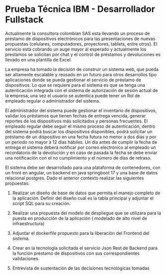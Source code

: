 # Prueba Técnica IBM - Desarrollador Fullstack

Actualmente la consultora colombian SAS esta llevando un proceso de préstamo de dispositivos electrónicos para las presentaciones de nuevas propuestas (celulares, computadores, proyectores, tablets, entre otros). 
El servicio está cobrando un auge mayor al esperado y actualmente los prestamos se solicitan por chat y el control de préstamos y devoluciones es llevado en una plantilla de Excel.

La empresa ha tomado la decisión de construir un sistema web, que pueda ser altamente escalable y reusado en un futuro para otros desarrollos tipo aplicaciones donde se pueda gestionar el servicio de préstamo de dispositivos.
Lo que se requiere para el sistema es que se tenga una autenticación integrada con el sistema de autorización de sesión actual de la empresa; una vez el usuario se autentica puede tener un Rol de empleado regular o administrador del sistema.

El administrador del sistema puede gestionar el inventario de dispositivos, validar los préstamos que tienen fechas de entrega vencida, generar reportes de los dispositivos más solicitados y personas frecuentes.
El empleado regular debe seguir el mismo proceso de autenticación, dentro del sistema podrá buscar los dispositivos disponibles, podrá solicitar un préstamo de un dispositivo en una fecha futura no menor a dos días y por un periodo no mayor a 12 días hábiles. Un día antes de cumplir la fecha de entrega el sistema deberá notificar por correo electrónico al empleado un recordatorio de la devolución y en caso de pasada la fecha se debe enviar una notificación con el no cumplimiento y el número de días de retraso.

El sistema debe ser desarrollado para una plataforma de contenedores, con un front en angular, un backend en java springboot 17 y una base de datos relacional postgres. Dado el anterior contexto realizar las siguientes propuestas:

1.	Realizar un diseño de base de datos que permita el manejo completo de la aplicación. Definir del diseño cual es la tabla principal y adjuntar el script SQL para su creación.
2.	Realizar una propuesta del modelo de despliegue que se utilizara para la puesta en producción de la aplicación ( modelado de alto nivel de infraestructura)
3.	Adjuntar el dockerfile propuesto para la liberación del Frontend del sistema.
4.	Crear en la tecnología solicitada el servicio Json Rest de Backend para la función préstamo de dispositivos con sus correspondientes validaciones.

5.	Entrevista de sustentación de las decisiones tecnológicas tomadas
